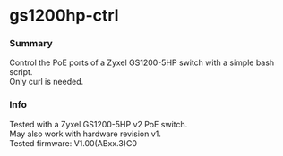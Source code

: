 # gs1200hp-ctrl
<h3>Summary</h3>
Control the PoE ports of a Zyxel GS1200-5HP switch with a simple bash script.<br />
Only curl is needed.
<br>
<h3>Info</h3>
Tested with a Zyxel GS1200-5HP v2 PoE switch.<br />
May also work with hardware revision v1.<br />
Tested firmware: V1.00(ABxx.3)C0

